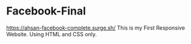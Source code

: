 # Facebook-Final
https://ahsan-facebook-complete.surge.sh/
This is my First Responsive Website.
Using HTML and CSS only.

 

